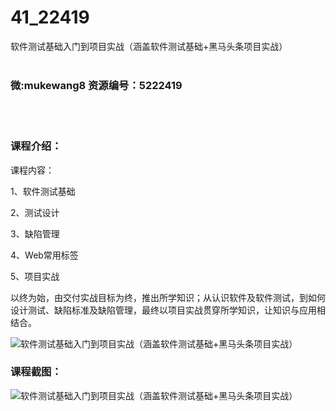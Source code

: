 # 41_22419
软件测试基础入门到项目实战（涵盖软件测试基础+黑马头条项目实战）
<br/></br>
<h3>微:mukewang8 资源编号：5222419</h3>
<br/></br>
<h3>课程介绍：</h3>
<p>课程内容：</p>
<p>1、<a title="查看与 软件测试 相关的文章" target="_blank">软件测试</a>基础</p>
<p>2、测试设计</p>
<p>3、缺陷管理</p>
<p>4、Web常用标签</p>
<p>5、项目实战</p>
<p>以终为始，由交付实战目标为终，推出所学知识；从认识软件及<a title="查看与 软件测试 相关的文章" target="_blank">软件测试</a>，到如何设计测试、缺陷标准及缺陷管理，最终以项目实战贯穿所学知识，让知识与应用相结合。</p>
<p><img src="https://www.ko996.com/wp-content/uploads/img/2022/01/1-26-300x180.png" alt="软件测试基础入门到项目实战（涵盖软件测试基础+黑马头条项目实战）"></p>
<div class="info-desc">
<h3>课程截图：</h3>
<p><img src="https://www.ko996.com/wp-content/uploads/img/2022/01/2-30.png" alt="软件测试基础入门到项目实战（涵盖软件测试基础+黑马头条项目实战）"></p>


			
</div>
